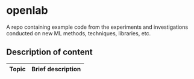 # openlab

A repo containing example code from the experiments and investigations 
conducted on new ML methods, techniques, libraries, etc.

## Description of content
Topic | Brief description
----- | -----------------
 
